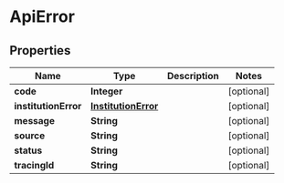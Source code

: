

# ApiError


## Properties

Name | Type | Description | Notes
------------ | ------------- | ------------- | -------------
**code** | **Integer** |  |  [optional]
**institutionError** | [**InstitutionError**](InstitutionError.md) |  |  [optional]
**message** | **String** |  |  [optional]
**source** | **String** |  |  [optional]
**status** | **String** |  |  [optional]
**tracingId** | **String** |  |  [optional]



